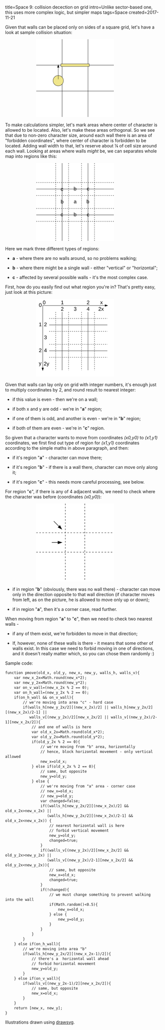 title=Space 9: collision decection on grid
intro=Unlike sector-based one, this uses more complex logic, but simpler maps
tags=Space
created=2017-11-21

<div>
<style>
img {width: 50%; margin-left: 20%;}
</style>
</div>

Given that walls can be placed only on sides of a square grid, let's have a look at sample collision situation:

![Circle ramming a line segment](space-9-collision-decection-on-grid/2.svg)

To make calculations simpler, let's mark areas where center of character is allowed to be located.
Also, let's make these areas orthogonal.
So we see that due to non-zero character size, around each wall there is an area of "forbidden coordinates", where center of character is forbidden to be located.
Adding wall width to that, let's reserve about ¼ of cell size around each wall.
Looking at areas where walls _might_ be, we can separates whole map into regions like this:

![Grid with each line surrounded by two dashed lines at 25% distance each. Label "A" at a middle of a grid cell, label "B" on a line segment, label "C" at a line cross](space-9-collision-decection-on-grid/3.svg)

Here we mark three different types of regions:

* **a** - where there are no walls around, so no problems walking;

* **b** - where there might be a single wall - either "vertical" or "horizontal";

* **c** - affected by several possible walls - it's the most complex case.

First, how do you easily find out what region you're in?
That's pretty easy, just look at this picture:

![Grid lines have numbers 1,2,3,etc. Multiplied by 2, grid lines become 2,4,6,etc, and spaces between them - 1,3,5,etc](space-9-collision-decection-on-grid/4.svg)

Given that walls can lay only on grid with integer numbers,
it's enough just to multiply coordinates by 2, and round result to nearest integer:

* if this value is even - then we're on a wall;

* if both x and y are odd - we're in "**a**" region;

* if one of them is odd, and another is even - we're in "**b**" region;

* if both of them are even - we're in "**c**" region.

So given that a character wants to move from coordinates _(x0,y0)_ to _(x1,y1)_ coordinates,
we first find out type of region for _(x1,y1)_ coordinates according to the simple maths in above paragraph,
and then:

* if it's region "**a**" - character can move there;

* if it's region "**b**" - if there is a wall there, character can move only along it;

* if it's region "**c**" - this needs more careful processing, see below.

For region "**c**", if there is any of 4 adjacent walls, we need to check where the character was before (coordinates _(x0,y0)_):

![Cross of two black lines can be approached either horizontally or diagonally](space-9-collision-decection-on-grid/5.svg)

* if in region "**b**" (obviously, there was no wall there) - character can move only in the direction opposite to that wall direction
  (if character moves from left, as on the picture, he is allowed to move only up or down);

* if in region "**a**", then it's a corner case, read further.

When moving from region "**a**" to "**c**", then we need to check two nearest walls - 

* if any of them exist, we're forbidden to move in that direction;

* If, however, none of these walls is there - it means that some other of walls exist.
  In this case we need to forbid moving in one of directions, and it doesn't really matter which,
  so you can chose them randomly :)


Sample code:

	function pmove(old_x, old_y, new_x, new_y, walls_h, walls_v){
		var new_x_2x=Math.round(new_x*2);
		var new_y_2x=Math.round(new_y*2);
		var on_v_wall=(new_x_2x % 2 == 0);
		var on_h_wall=(new_y_2x % 2 == 0);
		if(on_h_wall && on_v_wall){
			// we're moving into area "c" - hard case
			if(walls_h[new_y_2x/2][(new_x_2x)/2] || walls_h[new_y_2x/2][(new_x_2x)/2-1] ||
			   walls_v[(new_y_2x)/2][new_x_2x/2] || walls_v[(new_y_2x)/2-1][new_x_2x/2]){
				// and one of walls is here
				var old_x_2x=Math.round(old_x*2);
				var old_y_2x=Math.round(old_y*2);
				if(old_y_2x % 2 == 0){
					// we're moving from "b" area, horizontally
					// hence, block horizontal movement - only vertical allowed
					new_x=old_x;
				} else if(old_x_2x % 2 == 0){
					// same, but opposite
					new_y=old_y;
				} else {
					// we're moving from "a" area - corner case
					// new_x=old_x;
					// new_y=old_y;
					var changed=false;
					if((walls_h[new_y_2x/2][(new_x_2x)/2] && old_x_2x>new_x_2x) ||
					   (walls_h[new_y_2x/2][(new_x_2x)/2-1] && old_x_2x<new_x_2x)) {
						// nearest horizontal wall is here
						// forbid vertical movement
						new_y=old_y;
						changed=true;
					}
					if((walls_v[(new_y_2x)/2][new_x_2x/2] && old_y_2x>new_y_2x) ||
					   (walls_v[(new_y_2x)/2-1][new_x_2x/2] && old_y_2x<new_y_2x)){
						// same, but opposite
						new_x=old_x;
						changed=true;
					}
					if(!changed){
						// we must change something to prevent walking into the wall
						if(Math.random()<0.5){
							new_x=old_x;
						} else {
							new_y=old_y;
						}
					}
				}
			}
		} else if(on_h_wall){
			// we're moving into area "b"
			if(walls_h[new_y_2x/2][(new_x_2x-1)/2]){
				// there's a  horizontal wall ahead
				// forbid horizontal movement
				new_y=old_y;
			}
		} else if(on_v_wall){
			if(walls_v[(new_y_2x-1)/2][new_x_2x/2]){
				// same, but opposite
				new_x=old_x;
			}
		}
		return [new_x, new_y];
	}



Illustrations drawn using [drawsvg](http://www.drawsvg.org/drawsvg.html).
